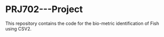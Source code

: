 # PRJ702---Project
This repository contains the code for the bio-metric identification of Fish using CSV2.
